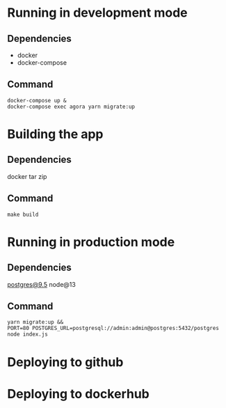 # Running in development mode

## Dependencies

- docker
- docker-compose

## Command

```
docker-compose up &
docker-compose exec agora yarn migrate:up
```

# Building the app

## Dependencies

docker
tar
zip

## Command

```
make build
```

# Running in production mode

## Dependencies

postgres@9.5
node@13

## Command

```
yarn migrate:up &&
PORT=80 POSTGRES_URL=postgresql://admin:admin@postgres:5432/postgres node index.js
```

# Deploying to github

# Deploying to dockerhub
